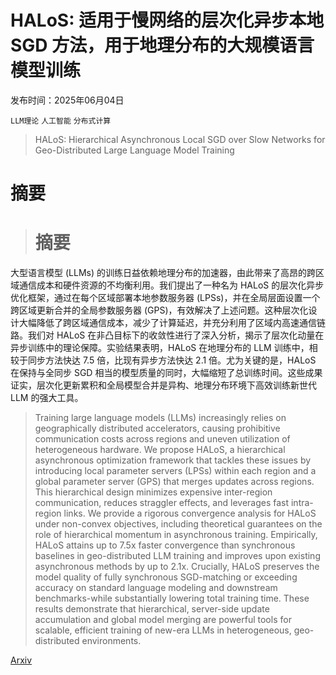 # HALoS: 适用于慢网络的层次化异步本地 SGD 方法，用于地理分布的大规模语言模型训练

发布时间：2025年06月04日

`LLM理论` `人工智能` `分布式计算`

> HALoS: Hierarchical Asynchronous Local SGD over Slow Networks for Geo-Distributed Large Language Model Training

# 摘要

> # 摘要
大型语言模型 (LLMs) 的训练日益依赖地理分布的加速器，由此带来了高昂的跨区域通信成本和硬件资源的不均衡利用。我们提出了一种名为 HALoS 的层次化异步优化框架，通过在每个区域部署本地参数服务器 (LPSs)，并在全局层面设置一个跨区域更新合并的全局参数服务器 (GPS)，有效解决了上述问题。这种层次化设计大幅降低了跨区域通信成本，减少了计算延迟，并充分利用了区域内高速通信链路。我们对 HALoS 在非凸目标下的收敛性进行了深入分析，揭示了层次化动量在异步训练中的理论保障。实验结果表明，HALoS 在地理分布的 LLM 训练中，相较于同步方法快达 7.5 倍，比现有异步方法快达 2.1 倍。尤为关键的是，HALoS 在保持与全同步 SGD 相当的模型质量的同时，大幅缩短了总训练时间。这些成果证实，层次化更新累积和全局模型合并是异构、地理分布环境下高效训练新世代 LLM 的强大工具。


> Training large language models (LLMs) increasingly relies on geographically distributed accelerators, causing prohibitive communication costs across regions and uneven utilization of heterogeneous hardware. We propose HALoS, a hierarchical asynchronous optimization framework that tackles these issues by introducing local parameter servers (LPSs) within each region and a global parameter server (GPS) that merges updates across regions. This hierarchical design minimizes expensive inter-region communication, reduces straggler effects, and leverages fast intra-region links. We provide a rigorous convergence analysis for HALoS under non-convex objectives, including theoretical guarantees on the role of hierarchical momentum in asynchronous training. Empirically, HALoS attains up to 7.5x faster convergence than synchronous baselines in geo-distributed LLM training and improves upon existing asynchronous methods by up to 2.1x. Crucially, HALoS preserves the model quality of fully synchronous SGD-matching or exceeding accuracy on standard language modeling and downstream benchmarks-while substantially lowering total training time. These results demonstrate that hierarchical, server-side update accumulation and global model merging are powerful tools for scalable, efficient training of new-era LLMs in heterogeneous, geo-distributed environments.

[Arxiv](https://arxiv.org/abs/2506.04531)
